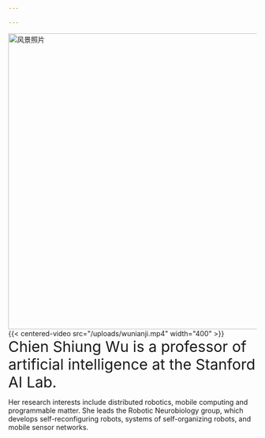 ```yaml
---

---
```

<img src="/uploads/风景.jpg" alt="风景照片" width="600" >
{{< centered-video src="/uploads/wunianji.mp4" width="400" >}}
<span style="font-size: 30px;">Chien Shiung Wu is a professor of artificial intelligence at the Stanford AI Lab.</span> <p>Her research interests include
distributed robotics, mobile computing and programmable matter. She leads the Robotic Neurobiology group, which develops
self-reconfiguring robots, systems of self-organizing robots, and mobile sensor networks.</p>
